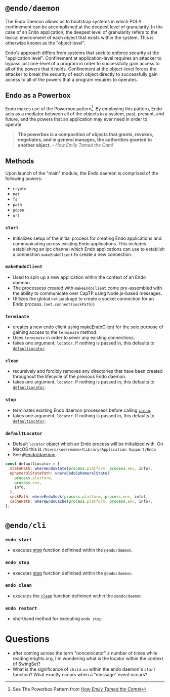 # `@endo/daemon`

The Endo Daemon allows us to bootstrap systems in which POLA confinement can be accomplished at the deepest level of granularity. In the case of an Endo application, the deepest level of granularity refers to the lexical environment of each object that exists within the system. This is otherwise known as the "object level".

Endo's approach differs from systems that seek to enforce security at the "application level". Confinement at application-level requires an attacker to bypass just one-level of a program in order to successfully gain access to all of the powers that it holds. Confinement at the object-level forces the attacker to break the security of each object directly to successfully gain access to all of the powers that a program requires to operates.

## Endo as a Powerbox

Endo makes use of the Powerbox pattern[^1]. By employing this pattern, Endo acts as a mediator between all of the objects in a system, past, present, and future, and the powers that an application may ever need in order to operate.

> **The powerbox is a composition of objects that grants, revokes, negotiates, and in general manages, the authorities granted to another object.** - _How Emily Tamed the Caml_

## Methods

Upon launch of the "main" module, the Endo daemon is comprised of the following powers:

- `crypto`
- `net`
- `fs`
- `path`
- `popen`
- `url`

### `start`

- Initializes setup of the initial process for creating Endo applications and communicating across existing Endo applications. This includes establishing an ipc channel which Endo applications can use to establish a connection `makeEndoClient` to create a new connection.

### `makeEndoClient`

- Used to spin up a new application within the context of an Endo daemon.
- The processess created with `makeEndoClient` come pre-assembled with the ability to communicate over CapTP using Node.js-based messages.
- Utilizes the global `net` package to create a socket connection for an Endo process. (`net.connect(sockPath)`)

### `terminate`

- creates a new endo client using [makeEndoClient](#makeendoclient) for the sole purpose of gaining access to the `terminate` method.
- Uses `terminate` in order to sever any existing connections.
- takes one argument, `locator`. If nothing is passed in, this defaults to [`defaultLocator`](#defaultlocator).

### `clean`

- recursively and forcibly removes any directories that have been created throughout the lifecycle of the previous Endo daemon.
- takes one argument, `locator`. If nothing is passed in, this defaults to [`defaultLocator`](#defaultlocator).

### `stop`

- terminates existing Endo daemon processess before calling [`clean`](#clean).
- takes one argument, `locator`. If nothing is passed in, this defaults to [`defaultLocator`](#defaultlocator).

### `defaultLocator`

- Default `locator` object which an Endo process will be initialized with. On MacOS this is `/Users/<username>/Library/Application Support/Endo`
- See [@endo/daemon](https://github.com/endojs/endo/blob/master/packages/daemon/index.js#L26)

```js
const defaultLocator = {
  statePath: whereEndoState(process.platform, process.env, info),
  ephemeralStatePath: whereEndoEphemeralState(
    process.platform,
    process.env,
    info,
  ),
  sockPath: whereEndoSock(process.platform, process.env, info),
  cachePath: whereEndoCache(process.platform, process.env, info),
};
```

# `@endo/cli`

### `endo start`

- executes [stop](#start) function definined within the `@endo/daemon`.

### `endo stop`

- executes [stop](#stop) function definined within the `@endo/daemon`.

### `endo clean`

- executes the [`clean`](#clean) function definined within the `@endo/daemon`.

### `endo restart`

- shorthand method for executing `endo stop`

# Questions

- after coming across the term "noncelocator" a number of times while reading erights.org, I'm wondering what is the locator within the context of SwingSet?
- What is the significance of `child.on` within the endo daemon's `start` function? What exactly occurs when a “message” event occurs?

[^1]: See The Powerbox Pattern from _[How Emily Tamed the Camel](https://www.hpl.hp.com/techreports/2006/HPL-2006-116.html)_
